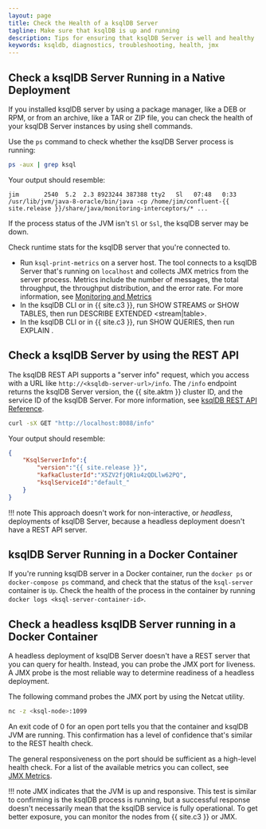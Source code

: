 ```yaml
---
layout: page
title: Check the Health of a ksqlDB Server
tagline: Make sure that ksqlDB is up and running  
description: Tips for ensuring that ksqlDB Server is well and healthy   
keywords: ksqldb, diagnostics, troubleshooting, health, jmx
---
```


Check a ksqlDB Server Running in a Native Deployment
----------------------------------------------------

If you installed ksqlDB server by using a package manager, like a DEB or
RPM, or from an archive, like a TAR or ZIP file, you can check the
health of your ksqlDB Server instances by using shell commands.

Use the `ps` command to check whether the ksqlDB Server process is
running:

```bash
ps -aux | grep ksql
```

Your output should resemble:

```
jim       2540  5.2  2.3 8923244 387388 tty2   Sl   07:48   0:33 /usr/lib/jvm/java-8-oracle/bin/java -cp /home/jim/confluent-{{ site.release }}/share/java/monitoring-interceptors/* ...
```

If the process status of the JVM isn't `Sl` or `Ssl`, the ksqlDB server
may be down.

Check runtime stats for the ksqlDB server that you're connected to.

-   Run `ksql-print-metrics` on a server host. The tool connects to
    a ksqlDB Server that's running on `localhost` and collects JMX
    metrics from the server process. Metrics include the number of
    messages, the total throughput, the throughput distribution, and
    the error rate. For more information, see
    [Monitoring and Metrics](../index.md#monitoring-and-metrics)
-   In the ksqlDB CLI or in {{ site.c3 }}, run SHOW STREAMS or SHOW
    TABLES, then run DESCRIBE EXTENDED <stream|table>.
-   In the ksqlDB CLI or in {{ site.c3 }}, run SHOW QUERIES, then run
    EXPLAIN <query>.

Check a ksqlDB Server by using the REST API
-------------------------------------------

The ksqlDB REST API supports a "server info" request, which you access
with a URL like `http://<ksqldb-server-url>/info`. The `/info` endpoint
returns the ksqlDB Server version, the {{ site.aktm }} cluster ID, and
the service ID of the ksqlDB Server. For more information, see
[ksqlDB REST API Reference](../../developer-guide/api.md).

```bash
curl -sX GET "http://localhost:8088/info"
```

Your output should resemble:

```json
{
    "KsqlServerInfo":{
        "version":"{{ site.release }}",
        "kafkaClusterId":"X5ZV2fjQR1u4zQDLlw62PQ",
        "ksqlServiceId":"default_"
    }
}
```

!!! note
	This approach doesn't work for non-interactive, or *headless*,
    deployments of ksqlDB Server, because a headless deployment doesn't have
    a REST API server.

ksqlDB Server Running in a Docker Container
-------------------------------------------

If you're running ksqlDB server in a Docker container, run the
`docker ps` or `docker-compose ps` command, and check that the status of
the `ksql-server` container is `Up`. Check the health of the process in
the container by running `docker logs <ksql-server-container-id>`.

Check a headless ksqlDB Server running in a Docker Container 
------------------------------------------------------------

A headless deployment of ksqlDB Server doesn't have a REST server that you can
query for health. Instead, you can probe the JMX port for liveness. A JMX probe
is the most reliable way to determine readiness of a headless deployment.

The following command probes the JMX port by using the Netcat utility.

```bash
nc -z <ksql-node>:1099
```

An exit code of 0 for an open port tells you that the container and ksqlDB JVM
are running. This confirmation has a level of confidence that's similar to the
REST health check.

The general responsiveness on the port should be sufficient as a high-level
health check. For a list of the available metrics you can collect, see  
[JMX Metrics](server-config/index.md#jmx-metrics).

!!! note
    JMX indicates that the JVM is up and responsive. This test is similar to
    confirming is the ksqlDB process is running, but a successful response
    doesn't necessarily mean that the ksqlDB service is fully operational.
    To get better exposure, you can monitor the nodes from {{ site.c3 }} or JMX.
